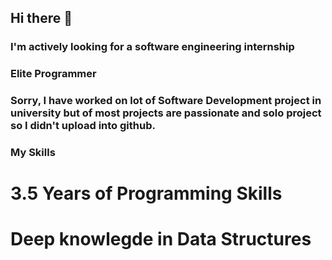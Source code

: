 ## Hi there 👋
### I'm actively looking for a software engineering internship
### Elite Programmer

### Sorry, I have worked on lot of Software Development project in university but of most projects are passionate and solo project so I didn't upload into github. 


### My Skills
# 3.5 Years of Programming Skills
# Deep knowlegde in Data Structures
<!--
**thineshsubramani/thineshsubramani** is a ✨ _special_ ✨ repository because its `README.md` (this file) appears on your GitHub profile.

Here are some ideas to get you started:

- 🔭 I’m currently working on ...
- 🌱 I’m currently learning ...
- 👯 I’m looking to collaborate on ...
- 🤔 I’m looking for help with ...
- 💬 Ask me about ...
- 📫 How to reach me: ...
- 😄 Pronouns: ...
- ⚡ Fun fact: ...
-->

